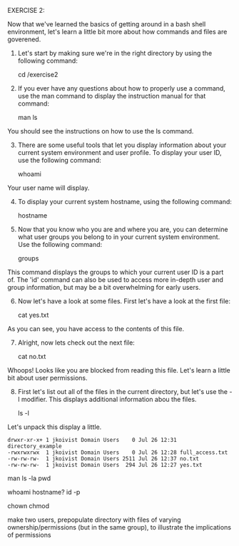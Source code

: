 EXERCISE 2:

Now that we've learned the basics of getting around in a bash shell environment, let's learn a little bit more about how commands and files are goverened.

1) Let's start by making sure we're in the right directory by using the following command:

    cd /exercise2

2) If you ever have any questions about how to properly use a command, use the man command to display the instruction manual for that command:

    man ls
    
You should see the instructions on how to use the ls command.

3) There are some useful tools that let you display information about your current system environment and user profile. To display your user ID, use the following command:

    whoami

Your user name will display.

4) To display your current system hostname, using the following command:

    hostname
    
5) Now that you know who you are and where you are, you can determine what user groups you belong to in your current system environment. Use the following command:

    groups
    
This command displays the groups to which your current user ID is a part of. The 'id' command can also be used to access more in-depth user and group information, but may be a bit overwhelming for early users.

6) Now let's have a look at some files. First let's have a look at the first file:

    cat yes.txt

As you can see, you have access to the contents of this file.

7) Alright, now lets check out the next file:

    cat no.txt
    
Whoops! Looks like you are blocked from reading this file. Let's learn a little bit about user permissions.

8) First let's list out all of the files in the current directory, but let's use the -l modifier. This displays additional information abou the files.

    ls -l
    
Let's unpack this display a little.

    drwxr-xr-x+ 1 jkoivist Domain Users    0 Jul 26 12:31 directory_example
    -rwxrwxrwx  1 jkoivist Domain Users    0 Jul 26 12:28 full_access.txt
    -rw-rw-rw-  1 jkoivist Domain Users 2511 Jul 26 12:37 no.txt
    -rw-rw-rw-  1 jkoivist Domain Users  294 Jul 26 12:27 yes.txt





man
ls -la
pwd

whoami
hostname?
id -p

chown
chmod

make two users, prepopulate directory with files of varying ownership/permissions (but in the same group), 
to illustrate the implications of permissions

